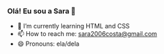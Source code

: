  ### Olá! Eu sou a Sara 👋



- 🌱 I’m currently learning HTML and CSS
- 📫 How to reach me: sara2006costa@gmail.com
- 😄 Pronouns: ela/dela


